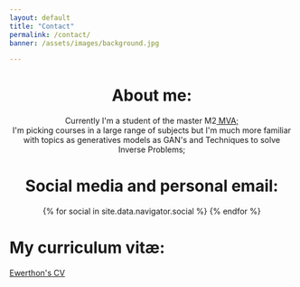 ```yaml
---
layout: default
title: "Contact"
permalink: /contact/
banner: /assets/images/background.jpg

---
```


<div style ="text-align:center">
<h1>About me:</h1>
<p>Currently I'm a student of the master M2<a href="https://www.master-mva.com/"> MVA;</a><br>
I'm picking courses in a large range of subjects but I'm much more familiar with topics as generatives models as GAN's and Techniques to solve Inverse Problems;</p>

</div>

<div style="text-align:center">
  <h1>Social media and personal email:</h1>
  <div class="contact-icons">
    {% for social in site.data.navigator.social %}
      <a href="{{ social.url }}" target="_blank" title="{{ social.title }}">
        <i class="{{ social.icon }}"></i>
      </a>
    {% endfor %}
  </div>
</div>

<div>
  <h1>My curriculum vitæ:</h1>
  <p><a href="assets/files/Ewerthon_CV.pdf">Ewerthon's CV</a></p>
</div>
